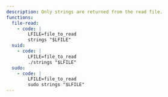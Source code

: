 ```yaml
---
description: Only strings are returned from the read file.
functions:
  file-read:
    - code: |
        LFILE=file_to_read
        strings "$LFILE"
  suid:
    - code: |
        LFILE=file_to_read
        ./strings "$LFILE"
  sudo:
    - code: |
        LFILE=file_to_read
        sudo strings "$LFILE"
---
```

